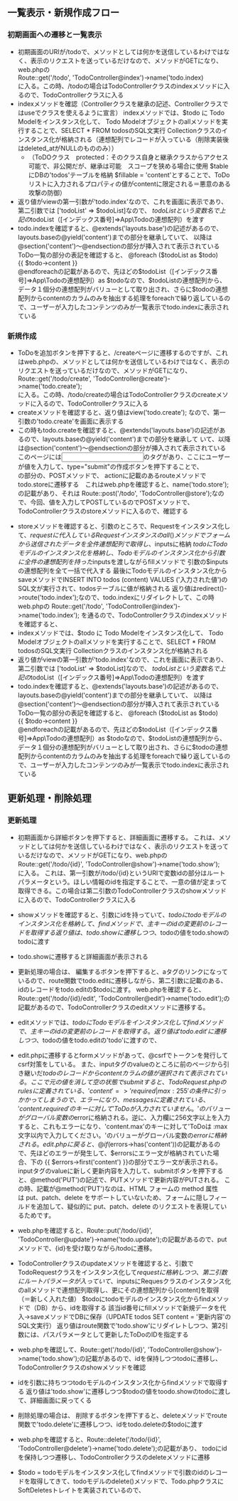 ## 一覧表示・新規作成フロー

### 初期画面への遷移と一覧表示
- 初期画面のURIが/todoで、メソッドとしては何かを送信しているわけではなく、表示のリクエストを送っているだけなので、メソッドがGETになり、
  web.phpの<br>
  Route::get('/todo', 'TodoController@index')->name('todo.index)<br>
  に入る。この時、/todoの場合はTodoControllerクラスのindexメソッドに入るので、TodoControllerクラスに入る
- indexメソッドを確認（Controllerクラスを継承の記述、Controllerクラスではuseでクラスを使えるように宣言）
  indexメソッドでは、$todo に Todo Modelをインスタンス化して、
  Todo Modelオブジェクトのallメソッドを実行することで、SELECT * FROM todosのSQL文実行
  Collectionクラスのインスタンス化が格納される（連想配列でレコードが入っている（削除実装後はdeleted_atがNULLのもののみ））
    - （ToDOクラス　protected：そのクラス自身と継承クラスからアクセス可能で、非公開だが、継承は可能　スコープを狭める場合に使用
      $table にDBの'todos'テーブルを格納
      $fillable = 'content'とすることで、ToDoリストに入力されるプロパティの値がcontentに限定される＝悪意のある攻撃の防御）
- 返り値がviewの第一引数が'todo.index'なので、これを画面に表示であり、第二引数では ['todoList' => $todoList]なので、
  $todoListという変数名で上記の$todoList（[インデックス番号]=>App\Todoの連想配列）を渡す
- todo.indexを確認すると、@extends('layouts.base')の記述があるので、layouts.baseの@yield('content')までの部分を継承していて、
  以降は@section('content')〜@endsectionの部分が挿入されて表示されている
  ToDo一覧の部分の表記を確認すると、
  @foreach ($todoList as $todo)
    <div class="d-flex align-items-center p-2">
      <span class="col-9">{{ $todo->content }}</span>
    </div>
  @endforeachの記載があるので、先ほどの$todoList（[インデックス番号]=>App\Todoの連想配列）as $todoなので、$todoListの連想配列から、
  データ１個分の連想配列がバリューとして取り出され、さらに$todoの連想配列からcontentのカラムのみを抽出する処理をforeachで繰り返しているので、ユーザーが入力したコンテンツのみが一覧表示でtodo.indexに表示されている

### 新規作成
- ToDoを追加ボタンを押下すると、/createページに遷移するのですが、これはweb.phpの、メソッドとしては何かを送信しているわけではなく、表示の
  リクエストを送っているだけなので、メソッドがGETになり、<br>
  Route::get('/todo/create', 'TodoController@create')->name('todo.create');<br>
  に入る。この時、/todo/createの場合はTodoControllerクラスのcreateメソッドに入るので、TodoControllerクラスに入る
- createメソッドを確認すると、返り値はview('todo.create'); なので、第一引数の'todo.create'を画面に表示する
- この時もtodo.createを確認すると、@extends('layouts.base')の記述があるので、layouts.baseの@yield('content')までの部分を継承して
  いて、以降は@section('content')〜@endsectionの部分が挿入されて表示されている
  このページには<input type="text" class="form-control" name="content" value="">のタグがあり、ここにユーザーが値を入力して、type="submit"の作成ボタンを押下することで、<form method="POST" action="{{ route('todo.store') }}">の部分の、POSTメソッドで、
  actionに記載のあるrouteメソッドでtodo.storeに遷移する　これはweb.phpを確認すると、name('todo.store');の記載があり、それは
  Route::post('/todo', 'TodoController@store');なので、今回、値を入力してPOSTしているのでPOSTメソッドで、TodoControllerクラスのstoreメソッドに入るので、確認する
- storeメソッドを確認すると、引数のところで、Requestをインスタンス化して、$requestに代入している
  Requestインスタンスのall()メソッドでフォームから送信されたデータを全件連想配列で取得し、$inputsに格納
  $todoにTodoモデルのインスタンス化を格納し、Todoモデルのインスタンス化から引数に全件の連想配列を持った$inputsを渡しながらfillメソッドで
  引数の$inputsの連想配列を全て一括で代入する
  最後にTodoモデルのインスタンス化からsaveメソッドでINSERT INTO todos (content) VALUES ('入力された値')のSQL文が実行されて、todosテーブルに値が格納される
  返り値はredirect()->route('todo.index');なので、todo.indexにリダイレクトして、この時web.phpの
  Route::get('/todo', 'TodoController@index')->name('todo.index');
  を通るので、TodoControllerクラスのindexメソッドを確認すると、
- indexメソッドでは、$todo に Todo Modelをインスタンス化して、
  Todo Modelオブジェクトのallメソッドを実行することで、SELECT * FROM todosのSQL文実行
  Collectionクラスのインスタンス化が格納される
- 返り値がviewの第一引数が'todo.index'なので、これを画面に表示であり、第二引数では ['todoList' => $todoList]なので、
  $todoListという変数名で上記の$todoList（[インデックス番号]=>App\Todoの連想配列）を渡す
- todo.indexを確認すると、@extends('layouts.base')の記述があるので、layouts.baseの@yield('content')までの部分を継承していて、
  以降は@section('content')〜@endsectionの部分が挿入されて表示されている
  ToDo一覧の部分の表記を確認すると、
  @foreach ($todoList as $todo)
    <div class="d-flex align-items-center p-2">
      <span class="col-9">{{ $todo->content }}</span>
    </div>
  @endforeachの記載があるので、先ほどの$todoList（[インデックス番号]=>App\Todoの連想配列）as $todoなので、$todoListの連想配列から、
  データ１個分の連想配列がバリューとして取り出され、さらに$todoの連想配列からcontentのカラムのみを抽出する処理をforeachで繰り返しているので、ユーザーが入力したコンテンツのみが一覧表示でtodo.indexに表示されている

## 更新処理・削除処理

### 更新処理
- 初期画面から詳細ボタンを押下すると、詳細画面に遷移する。
これは、メソッドとしては何かを送信しているわけではなく、表示のリクエストを送っているだけなので、メソッドがGETになり、web.phpの<br>
Route::get('/todo/{id}', 'TodoController@show')->name('todo.show');　に入る。
これは、第一引数が/todo/{id}というURIで変数idの部分はルートパラメータという。ほしい情報のidを指定することで、一意の値が定まって取得できる。この場合は第二引数のTodoControllerクラスのshowメソッドに入るので、TodoControllerクラスに入る
- showメソッドを確認すると、引数にidを持っていて、$todoにtodoモデルのインスタンス化を格納して、findメソッドで、主キーのidの変更前のレコードを取得する
返り値は、todo.showに遷移しつつ、$todoの値をtodo.showのtodoに渡す
- todo.showに遷移すると詳細画面が表示される

- 更新処理の場合は、
編集するボタンを押下すると、aタグのリンクになっているので、route関数でtodo.editに遷移しながら、第二引数に記載のある、idのレコードをtodo.editの$todoに渡す。
web.phpを確認すると、Route::get('/todo/{id}/edit', 'TodoController@edit')->name('todo.edit');の記載があるので、TodoControllerクラスのeditメソッドに遷移する。
- editメソッドでは、$todoにTodoモデルをインスタンス化してfindメソッドで、主キーのidの変更前のレコードを取得する。
返り値は'todo.edit'に遷移しつつ、$todoの値をtodo.editの'todo'に渡すので、
- edit.phpに遷移するとformメソッドがあって、@csrfでトークンを発行してcsrf対策をしている。
また、inputタグのvalueのところに前のページから引き継いだ$todoのレコードからcontentカラムの値が選択されて表示されている。
ここで元の値を消して空の状態でsubmitすると、TodoRequest.phpのrulesに定義されている、'content' => 'required|max:255'の条件に引っかかってしまうので、エラーになり、messagesに定義されている、'content.required'のキーに対して'ToDoが入力されていません。'のバリューがグローバル変数の$errorに格納される。逆に、入力欄に256文字以上を入力すると、これもエラーになり、'content.max'のキーに対して'ToDoは :max 文字以内で入力してください。'のバリューがグローバル変数の$errorに格納される。
edit.phpに戻ると、@if($errors->has('content'))の記載があるので、先ほどのエラーが発生して、$errorsにエラー文が格納されていた場合、下の
{{ $errors->first('content') }}の部分でエラー文が表示される。
inputタグのvalueに新しく更新内容を入力して、submitボタンを押下すると、@method('PUT')の記述で、PUTメソッドで更新内容がPUTされる。
この時、記載が@method('PUT')なのは、HTML フォームの method 属性は put、patch、delete をサポートしていないため、フォームに隠しフィールドを追加して、疑似的に put、patch、delete のリクエストを表現しているためです。
- web.phpを確認すると、Route::put('/todo/{id}', 'TodoController@update')->name('todo.update');の記載があるので、putメソッドで、{id}を受け取りながら/todoに遷移。
- TodoControllerクラスのupdateメソッドを確認すると、引数でTodoRequestクラスをインスタンス化して$requestに格納しつつ、第二引数にルートパラメータが入っていて、$inputsにRequesクラスのインスタンス化のallメソッドで連想配列取得し、更にその連想配列から[content]を取得（＝新しく入れた値）
$todoにtodoモデルのインスタンス化からfindメソッドで（DB）から、idを取得する
該当id番号にfillメソッドで新規データを代入→saveメソッドでDBに保存（UPDATE todos SET content = '更新内容'のSQL文実行）
返り値はroute関数で'todo.show'にリダイレトしつつ、第2引数には、パスパラメータとして更新したToDoのIDを指定する
- web.phpを確認して、Route::get('/todo/{id}', 'TodoController@show')->name('todo.show');の記載があるので、idを保持しつつtodoに遷移し、TodoControllerクラスのshowメソッドを確認
- idを引数に持ちつつtodoモデルのインスタンス化からfindメソッドで取得する
返り値は'todo.show'に遷移しつつ$todoの値をtoodo.showのtodoに渡して、詳細画面に戻ってくる

- 削除処理の場合は、
削除するボタンを押下すると、deleteメソッドでroute関数で'todo.delete'に遷移しつつ、idをtodo.deleteの$todoに渡す
- web.phpを確認すると、Route::delete('/todo/{id}', 'TodoController@delete')->name('todo.delete');の記載があり、
todoにidを保持しつつ遷移し、TodoControllerクラスのdeleteメソッドに遷移
- $todo = todoモデルをインスタンス化してfindメソッドで引数のidのレコードを取得してきて、todoモデルのdelete()メソッドで、Todo.phpクラスにSoftDeletesトレイトを実装されているので、